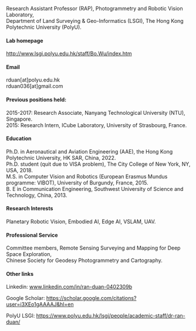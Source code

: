 Research Assistant Professor (RAP), Photogrammetry and Robotic Vision Laboratory,\
Department of Land Surveying & Geo-Informatics (LSGI), The Hong Kong Polytechnic University (PolyU).

#### Lab homepage
http://www.lsgi.polyu.edu.hk/staff/Bo.Wu/index.htm

#### Email
rduan[at]polyu.edu.hk\
rduan036[at]gmail.com

#### Previous positions held:
2015-2017: Research Associate, Nanyang Technological University (NTU), Singapore.\
2015: Research Intern, ICube Laboratory, University of Strasbourg, France.

#### Education
Ph.D. in Aeronautical and Aviation Engineering (AAE), the Hong Kong Polytechnic University, HK SAR, China, 2022.\
Ph.D. student (quit due to VISA problem), The City College of New York, NY, USA, 2018.\
M.S. in Computer Vision and Robotics (European Erasmus Mundus programme: VIBOT), University of Burgundy, France, 2015.\
B. E in Communication Engineering, Southwest University of Science and Technology, China, 2013.

#### Research Interests
Planetary Robotic Vision, Embodied AI, Edge AI, VSLAM, UAV.

#### Professional Service
Committee members, Remote Sensing Surveying and Mapping for Deep Space Exploration, \
Chinese Society for Geodesy Photogrammetry and Cartography.

#### Other links

Linkedin: www.linkedin.com/in/ran-duan-0402309b

Google Scholar: https://scholar.google.com/citations?user=i3XEo1gAAAAJ&hl=en

PolyU LSGI: https://www.polyu.edu.hk/lsgi/people/academic-staff/dr-ran-duan/



